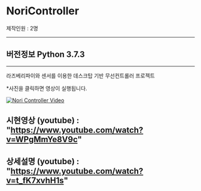 # NoriController

제작인원 : 2명

------------------

## 버전정보 Python 3.7.3
------------------

라즈베리파이와 센서를 이용한  데스크탑 기반 무선컨트롤러 프로젝트



*사진을 클릭하면 영상이 실행됩니다.

[![Nori Controller Video](https://img.youtube.com/vi/WPgMmYe8V9c/0.jpg )](https://www.youtube.com/watch?v=WPgMmYe8V9c)


## 시현영상 (youtube) : "https://www.youtube.com/watch?v=WPgMmYe8V9c"
## 상세설명 (youtube) : "https://www.youtube.com/watch?v=t_fK7xvhH1s"
